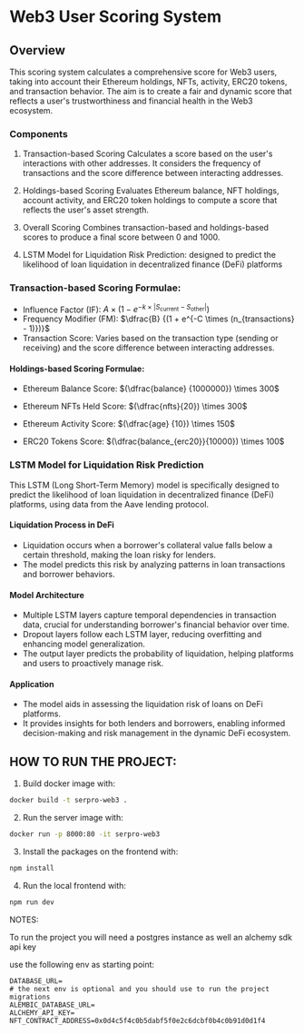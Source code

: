 # Web3 User Scoring System

## Overview

This scoring system calculates a comprehensive score for Web3 users, taking into account their Ethereum holdings, NFTs, activity, ERC20 tokens, and transaction behavior. The aim is to create a fair and dynamic score that reflects a user's trustworthiness and financial health in the Web3 ecosystem.

### Components

1. Transaction-based Scoring
   Calculates a score based on the user's interactions with other addresses. It considers the frequency of transactions and the score difference between interacting addresses.

2. Holdings-based Scoring
   Evaluates Ethereum balance, NFT holdings, account activity, and ERC20 token holdings to compute a score that reflects the user's asset strength.

3. Overall Scoring
   Combines transaction-based and holdings-based scores to produce a final score between 0 and 1000.

4. LSTM Model for Liquidation Risk Prediction:
   designed to predict the likelihood of loan liquidation in decentralized finance (DeFi) platforms

### Transaction-based Scoring Formulae:

- Influence Factor (IF): $A \times (1 - e^{-k \times |S_{\text{current}} - S_{\text{other}}|})$
- Frequency Modifier (FM): $\dfrac{B} {(1 + e^{-C \times (n_{transactions} - 1)})}$
- Transaction Score: Varies based on the transaction type (sending or receiving) and the score difference between interacting addresses.

#### Holdings-based Scoring Formulae:

- Ethereum Balance Score: $(\dfrac{balance} {1000000}) \times 300$

- Ethereum NFTs Held Score: $(\dfrac{nfts}{20}) \times 300$

- Ethereum Activity Score: $(\dfrac{age} {10}) \times 150$

- ERC20 Tokens Score: $(\dfrac{balance_{erc20}}{10000}) \times 100$

### LSTM Model for Liquidation Risk Prediction

This LSTM (Long Short-Term Memory) model is specifically designed to predict the likelihood of loan liquidation in decentralized finance (DeFi) platforms, using data from the Aave lending protocol.

#### Liquidation Process in DeFi

- Liquidation occurs when a borrower's collateral value falls below a certain threshold, making the loan risky for lenders.
- The model predicts this risk by analyzing patterns in loan transactions and borrower behaviors.

#### Model Architecture

- Multiple LSTM layers capture temporal dependencies in transaction data, crucial for understanding borrower's financial behavior over time.
- Dropout layers follow each LSTM layer, reducing overfitting and enhancing model generalization.
- The output layer predicts the probability of liquidation, helping platforms and users to proactively manage risk.

#### Application

- The model aids in assessing the liquidation risk of loans on DeFi platforms.
- It provides insights for both lenders and borrowers, enabling informed decision-making and risk management in the dynamic DeFi ecosystem.

## HOW TO RUN THE PROJECT:

1. Build docker image with:

```sh
docker build -t serpro-web3 .
```

2. Run the server image with:

```sh
docker run -p 8000:80 -it serpro-web3
```

3. Install the packages on the frontend with:

```sh
npm install
```

4. Run the local frontend with:

```sh
npm run dev
```

NOTES:

To run the project you will need a postgres instance as well an alchemy sdk api key

use the following env as starting point:

```
DATABASE_URL=
# the next env is optional and you should use to run the project migrations
ALEMBIC_DATABASE_URL=
ALCHEMY_API_KEY=
NFT_CONTRACT_ADDRESS=0x0d4c5f4c0b5dabf5f0e2c6dcbf0b4c0b91d0d1f4
```
